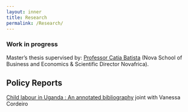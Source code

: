 ```yaml
---
layout: inner
title: Research
permalink: /Research/
---
```



 ###                         Work in progress
 
 Master’s thesis supervised by:  [Professor Catia Batista](https://www.catiabatista.org/) (Nova School of Business and Economics & Scientific Director Novafrica).
  
## Policy Reports

[Child labour in Uganda : An annotated bibliography](/Uganda-1.pdf) joint with Vanessa Cordeiro


